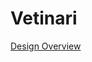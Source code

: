 # Vetinari

[Design Overview](https://bensstuff.hackpad.com/Static-Site-Generator-Vetinari-tPVfvnFzj7e)

